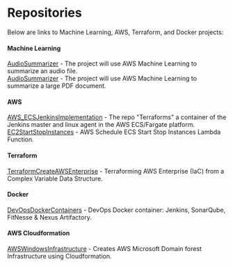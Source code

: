 # Repositories

Below are links to Machine Learning, AWS, Terraform, and Docker projects:
#### Machine Learning
[AudioSummarizer](https://github.com/rroehl/AudioSummarizer/) - The project will use AWS Machine Learning to summarize an audio file.
\
[AudioSummarizer](https://github.com/rroehl/PDFSummarizer/) - The project will use AWS Machine Learning to summarize a large PDF document.

#### AWS
[AWS_ECSJenkinsImplementation](https://github.com/rroehl/AWS_ECSJenkinsImplementation/) - The repo "Terraforms" a container of the Jenkins master and linux agent in the AWS ECS/Fargate platform.
\
[EC2StartStopInstances](https://github.com/rroehl/EC2StartStopInstances/) - AWS Schedule ECS Start Stop Instances Lambda Function.

#### Terraform 
[TerraformCreateAWSEnterprise](https://github.com/rroehl/TerraformCreateAWSEnterprise/) - Terraforming AWS Enterprise (IaC) from a Complex Variable Data Structure.

#### Docker
[DevOpsDockerContainers](https://github.com/rroehl/DevOpsDockerContainers/) - DevOps Docker container: Jenkins, SonarQube, FitNesse & Nexus Artifactory.

#### AWS Cloudformation
[AWSWindowsInfrastructure](https://github.com/rroehl/AWSWindowsInfrastructure/) - Creates AWS Microsoft Domain forest Infrastructure using Cloudformation.
